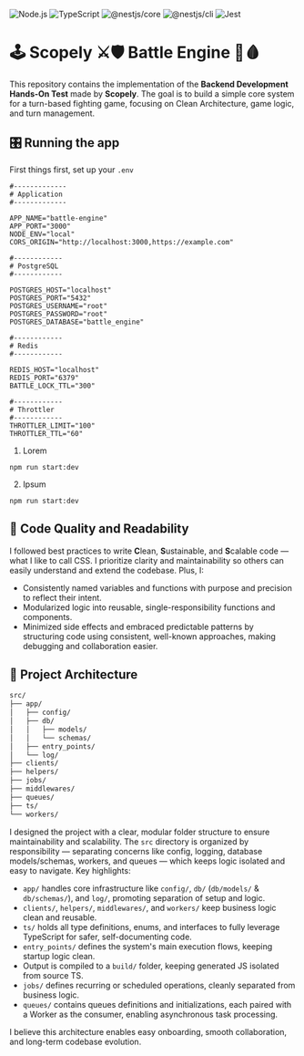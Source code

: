![Node.js](https://img.shields.io/badge/node-24.4.1-green.svg)
![TypeScript](https://img.shields.io/badge/typescript-^5.8.3-blue.svg)
![@nestjs/core](https://img.shields.io/badge/@nestjs/core-^11.1.5-red.svg)
![@nestjs/cli](https://img.shields.io/badge/@nestjs/cli-^11.0.7-red.svg)
![Jest](https://img.shields.io/badge/jest-^30.0.4-purple.svg)

# 🕹️ Scopely ⚔️🛡️ Battle Engine 🧮🩸

This repository contains the implementation of the **Backend Development Hands-On Test** made by **Scopely**. The goal is to build a simple core system for a turn-based fighting game, focusing on Clean Architecture, game logic, and turn management.

## 🎛️ Running the app

First things first, set up your `.env`

```env
#-------------
# Application 
#-------------

APP_NAME="battle-engine"
APP_PORT="3000"
NODE_ENV="local"
CORS_ORIGIN="http://localhost:3000,https://example.com"

#------------
# PostgreSQL
#------------

POSTGRES_HOST="localhost"
POSTGRES_PORT="5432"
POSTGRES_USERNAME="root"
POSTGRES_PASSWORD="root"
POSTGRES_DATABASE="battle_engine"

#------------
# Redis
#------------

REDIS_HOST="localhost"
REDIS_PORT="6379"
BATTLE_LOCK_TTL="300"

#------------
# Throttler
#------------
THROTTLER_LIMIT="100"
THROTTLER_TTL="60"
```

1. Lorem
```
npm run start:dev
```
2. Ipsum
```
npm run start:dev
```

## 🧹 Code Quality and Readability

I followed best practices to write **C**lean, **S**ustainable, and **S**calable code — what I like to call CSS. I prioritize clarity and maintainability so others can easily understand and extend the codebase. Plus, I:

- Consistently named variables and functions with purpose and precision to reflect their intent.
- Modularized logic into reusable, single-responsibility functions and components.
- Minimized side effects and embraced predictable patterns by structuring code using consistent, well-known approaches, making debugging and collaboration easier.

## 🧱 Project Architecture

```txt
src/
├── app/
│   ├── config/
│   ├── db/
│   │   ├── models/
│   │   └── schemas/
│   ├── entry_points/
│   └── log/
├── clients/
├── helpers/
├── jobs/
├── middlewares/
├── queues/
├── ts/
└── workers/
```

I designed the project with a clear, modular folder structure to ensure maintainability and scalability. The `src` directory is organized by responsibility — separating concerns like config, logging, database models/schemas, workers, and queues — which keeps logic isolated and easy to navigate. Key highlights:

- `app/` handles core infrastructure like `config/`, `db/` (`db/models/` & `db/schemas/`), and `log/`, promoting separation of setup and logic.
- `clients/`, `helpers/`, `middlewares/`, and `workers/` keep business logic clean and reusable.
- `ts/` holds all type definitions, enums, and interfaces to fully leverage TypeScript for safer, self-documenting code.
- `entry_points/` defines the system's main execution flows, keeping startup logic clean.
- Output is compiled to a `build/` folder, keeping generated JS isolated from source TS.
- `jobs/` defines recurring or scheduled operations, cleanly separated from business logic.
- `queues/` contains queues definitions and initializations, each paired with a Worker as the consumer, enabling asynchronous task processing.

I believe this architecture enables easy onboarding, smooth collaboration, and long-term codebase evolution.
